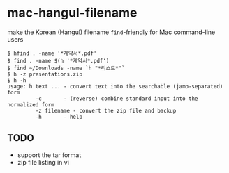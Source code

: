 # mac-hangul-filename

make the Korean (Hangul) filename `find`-friendly for Mac command-line users

```
$ hfind . -name '*계약서*.pdf'
$ find . -name $(h '*계약서*.pdf')
$ find ~/Downloads -name `h "*리스트*"`
$ h -z presentations.zip
$ h -h
usage: h text ... - convert text into the searchable (jamo-separated) form
         -c       - (reverse) combine standard input into the normalized form
         -z filename - convert the zip file and backup
         -h       - help
```

## TODO

* support the tar format
* zip file listing in vi

